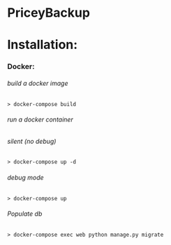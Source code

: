 # PriceyBackup

# Installation:
### Docker:
###### build a docker image
```
> docker-compose build
```
###### run a docker container
###### silent (no debug)
```
> docker-compose up -d
```
###### debug mode
```
> docker-compose up
```
###### Populate db
```
> docker-compose exec web python manage.py migrate
```